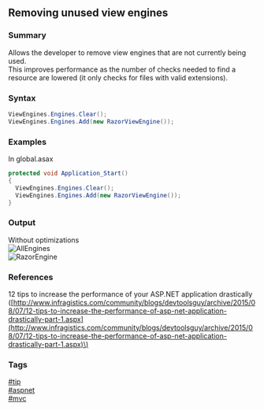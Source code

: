 ## Removing unused view engines

### Summary
Allows the developer to remove view engines that are not currently being used.  
This improves performance as the number of checks needed to find a resource are lowered (it only checks for files with valid extensions).    

### Syntax
```csharp
ViewEngines.Engines.Clear();
ViewEngines.Engines.Add(new RazorViewEngine());
```

### Examples
In global.asax
```csharp
protected void Application_Start()
{
  ViewEngines.Engines.Clear();
  ViewEngines.Engines.Add(new RazorViewEngine());
}
```

### Output
Without optimizations  
![AllEngines](https://cloud.githubusercontent.com/assets/19519411/19727326/8c447b90-9b54-11e6-85a0-eeba059d5714.png)  
![RazorEngine](https://cloud.githubusercontent.com/assets/19519411/19727327/8c511c74-9b54-11e6-8b96-b4f7234756cc.png)  

### References
12 tips to increase the performance of your ASP.NET application drastically \([http://www.infragistics.com/community/blogs/devtoolsguy/archive/2015/08/07/12-tips-to-increase-the-performance-of-asp-net-application-drastically-part-1.aspx](http://www.infragistics.com/community/blogs/devtoolsguy/archive/2015/08/07/12-tips-to-increase-the-performance-of-asp-net-application-drastically-part-1.aspx)\)    

### Tags
[#tip](../../tips.md)  
[#aspnet](../aspnet.md)  
[#mvc](mvc.md)
